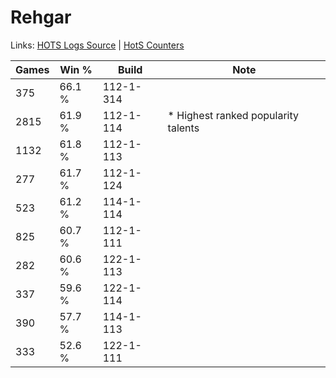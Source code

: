 # Rehgar

Links: [HOTS Logs Source](https://www.hotslogs.com/Sitewide/HeroDetails?Hero=Rehgar) | [HotS Counters](http://hotscounters.com/#/hero/Rehgar)

Games  | Win %  | Build     | Note
-----  | -----  | -----     | ----
375    | 66.1 % | 112-1-314 | 
2815   | 61.9 % | 112-1-114 | * Highest ranked popularity talents
1132   | 61.8 % | 112-1-113 | 
277    | 61.7 % | 112-1-124 | 
523    | 61.2 % | 114-1-114 | 
825    | 60.7 % | 112-1-111 | 
282    | 60.6 % | 122-1-113 | 
337    | 59.6 % | 122-1-114 | 
390    | 57.7 % | 114-1-113 | 
333    | 52.6 % | 122-1-111 | 
